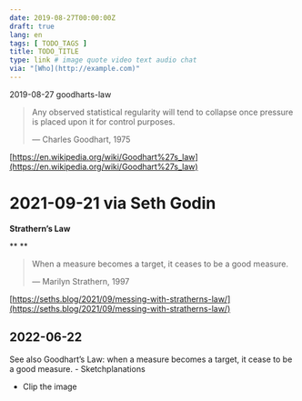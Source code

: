 ```yaml
---
date: 2019-08-27T00:00:00Z
draft: true
lang: en
tags: [ TODO_TAGS ]
title: TODO_TITLE
type: link # image quote video text audio chat
via: "[Who](http://example.com)"
---
```



2019-08-27 goodharts-law


> Any observed statistical regularity will tend to collapse once pressure is placed upon it for control purposes.
>
> — Charles Goodhart, 1975

[https://en.wikipedia.org/wiki/Goodhart%27s_law](https://en.wikipedia.org/wiki/Goodhart%27s_law)

# 2021-09-21 via Seth Godin

**Strathern’s Law**

**
**
> When a measure becomes a target, it ceases to be a good measure.
>
> — Marilyn Strathern, 1997

[https://seths.blog/2021/09/messing-with-stratherns-law/](https://seths.blog/2021/09/messing-with-stratherns-law/)

## 2022-06-22

See also Goodhart’s Law: when a measure becomes a target, it cease to be a good measure. - Sketchplanations

* Clip the image

